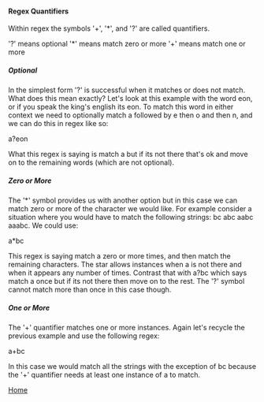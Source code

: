 
#### Regex Quantifiers

Within regex the symbols '+', '*', and '?' are called quantifiers. 

'?' means optional
'*' means match zero or more
'+' means match one or more

##### Optional
In the simplest form '?' is successful when it matches or does not match. What does this mean exactly? Let's look at this example with the word eon, or if you speak the king's english its eon. To match this word in either context we need to optionally match a followed by e then o and then n, and we can do this in regex like so:

a?eon

What this regex is saying is match a but if its not there that's ok and move on to the remaining words (which are not optional).

##### Zero or More
The '*' symbol provides us with another option but in this case we can match zero or more of the character we would like. For example consider a situation where you would have to match the following strings: bc abc aabc aaabc. We could use:

a*bc

This regex is saying match a zero or more times, and then match the remaining characters. The star allows instances when a is not there and when it appears any number of times. Contrast that with a?bc which says match a once but if its not there then move on to the rest. The '?' symbol cannot match more than once in this case though.

##### One or More
The '+' quantifier matches one or more instances. Again let's recycle the previous example and use the following regex:

a+bc

In this case we would match all the strings with the exception of bc because the '+' quantifier needs at least one instance of a to match.

[Home](./README.md)





